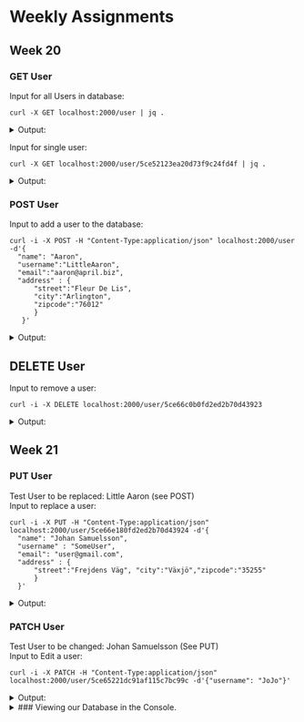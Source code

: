 # Weekly Assignments

## Week 20
### GET User
Input for all Users in database:
```
curl -X GET localhost:2000/user | jq .
```
<details>
  <summary> Output: </summary>
  <p>
    
```
[
  {
    "address": {
      "street": "Kulas Light",
      "city": "Gwenborough",
      "zipcode": "92998"
    },
    "_id": "5ce52123ea20d73f9c24fd4f",
    "name": "Leanne Graham",
    "username": "Bret",
    "email": "Sincere@april.biz",
    "__v": 0
  },
  {
    "address": {
      "street": "Victor Plains",
      "city": "Wisokyburgh",
      "zipcode": "90566"
    },
    "_id": "5ce521a2ea20d73f9c24fd50",
    "name": "Ervin Howell",
    "username": "Antonette",
    "email": "Shana@melissa.tv",
    "__v": 0
  },
  {
    "address": {
      "street": "Lebsack Ln.",
      "city": "Elvis South",
      "zipcode": "76920"
    },
    "_id": "5ce651a6dc91af115c7bc99b",
    "name": "Clementine Bauch",
    "username": "Samantha",
    "email": "Nathan@yenisa.net",
    "__v": 0
  },
  {
    "address": {
      "street": "Lebsack Ln."
    },
    "_id": "5ce65221dc91af115c7bc99c",
    "name": "Patrick Lebsack",
    "username": "Karianne",
    "email": "Julianne@kory.net",
    "__v": 0
  }
]
```
    
  </p></details>

Input for single user:

```
curl -X GET localhost:2000/user/5ce52123ea20d73f9c24fd4f | jq .
```

<details>
  <summary> Output: </summary>
  <p>
  
```
{
  "address": {
    "street": "Kulas Light",
    "city": "Gwenborough",
    "zipcode": "92998"
  },
  "_id": "5ce52123ea20d73f9c24fd4f",
  "name": "Leanne Graham",
  "username": "Bret",
  "email": "Sincere@april.biz",
  "__v": 0
}
```
  </p></details>
  
### POST User
Input to add a user to the database:
```
curl -i -X POST -H "Content-Type:application/json" localhost:2000/user -d'{
  "name": "Aaron", 
  "username":"LittleAaron", 
  "email":"aaron@april.biz", 
  "address" : {
      "street":"Fleur De Lis",
      "city":"Arlington",
      "zipcode":"76012"
      }
   }'
```   
<details>
  <summary> Output: </summary>
  <p>
   
```
TP/1.1 201 Created
X-Powered-By: Express
Content-Type: text/html; charset=utf-8
Content-Length: 30
ETag: W/"1e-YTx+dLO2dm61SruAw5IffrD4+8E"
Date: Thu, 23 May 2019 09:46:51 GMT
Connection: keep-alive

 -LittleAaron has been added.-
```

</p></details>

## DELETE User
Input to remove a user:
```
curl -i -X DELETE localhost:2000/user/5ce66c0b0fd2ed2b70d43923
```
<details>
  <summary> Output: </summary>
  <p>

```
TP/1.1 200 OK
X-Powered-By: Express
Content-Type: text/html; charset=utf-8
Content-Length: 32
ETag: W/"20-N0LX8yKQ/nqR4oZfDOSICcIq7To"
Date: Thu, 23 May 2019 09:51:29 GMT
Connection: keep-alive

 -LittleAaron has been deleted.-
```

  </p></details>

## Week 21
### PUT User
Test User to be replaced: Little Aaron (see POST)<br>
Input to replace a user:
```
curl -i -X PUT -H "Content-Type:application/json" localhost:2000/user/5ce66e180fd2ed2b70d43924 -d'{
  "name": "Johan Samuelsson", 
  "username" : "SomeUser", 
  "email": "user@gmail.com", 
  "address" : {
      "street":"Frejdens Väg", "city":"Växjö","zipcode":"35255"
      }
  }'
  ```
<details>
  <summary> Output: </summary>
  <p>


```
TP/1.1 200 OK
X-Powered-By: Express
Content-Type: text/html; charset=utf-8
Content-Length: 35
ETag: W/"23-4fITJAaO8+0zr7quCJsUYvgBtws"
Date: Thu, 23 May 2019 09:59:59 GMT
Connection: keep-alive

 -SomeUser has replaced this user.-

```

  </p></details>

### PATCH User
Test User to be changed: Johan Samuelsson (See PUT)<br>
Input to Edit a user:
```
curl -i -X PATCH -H "Content-Type:application/json" localhost:2000/user/5ce65221dc91af115c7bc99c -d'{"username": "JoJo"}'
```
<details>
  <summary> Output: </summary>
  <p>

```
TP/1.1 200 OK
X-Powered-By: Express
Content-Type: text/html; charset=utf-8
Content-Length: 25
ETag: W/"19-QrhlyPK966RH0U4rDY2T33CukS0"
Date: Thu, 23 May 2019 10:06:25 GMT
Connection: keep-alive

 -JoJo has been updated.-
```
</p></details>

<details>
  <summary>### Viewing our Database in the Console.</summary>
  <p>
    
Startup
Input: `mongo`
<details>
  <summary>Output:</summary>
  </p>
  
  ```
MongoDB shell version v4.0.9
connecting to: mongodb://127.0.0.1:27017/?gssapiServiceName=mongodb
Implicit session: session { "id" : UUID("a7716669-4aff-4f88-972f-141d11965e43") }
MongoDB server version: 4.0.9
```
  </p></details>
Display availible databases.<br>
Input: `show dbs`
<details>
  <summary>Output:</summary>
  </p>
  
  ```
admin   0.000GB
ass     0.000GB
config  0.000GB
local   0.000GB

```
  </p></details>
Switch to our database, ass.<br> 
Input:`use ass`
<details>
  <summary>Output:</summary>
  </p>
  
  ```
switched to db ass

```
  </p></details>
View users within database.
Input: `db.users.find()`
<details>
  <summary>Output:</summary>
  </p>
  
  ```
{ "_id" : ObjectId("5ce52123ea20d73f9c24fd4f"), "name" : "Leanne Graham", "username" : "Bret", "email" : "Sincere@april.biz", "address" : { "street" : "Kulas Light", "city" : "Gwenborough", "zipcode" : "92998" }, "__v" : 0 }
{ "_id" : ObjectId("5ce521a2ea20d73f9c24fd50"), "name" : "Ervin Howell", "username" : "Antonette", "email" : "Shana@melissa.tv", "address" : { "street" : "Victor Plains", "city" : "Wisokyburgh", "zipcode" : "90566" }, "__v" : 0 }
{ "_id" : ObjectId("5ce651a6dc91af115c7bc99b"), "name" : "Clementine Bauch", "username" : "Samantha", "email" : "Nathan@yenisa.net", "address" : { "street" : "Lebsack Ln.", "city" : "Elvis South", "zipcode" : "76920" }, "__v" : 0 }
{ "_id" : ObjectId("5ce65221dc91af115c7bc99c"), "name" : "Patrick Lebsack", "username" : "JoJo", "email" : "Julianne@kory.net", "address" : { "street" : "Lebsack Ln." }, "__v" : 0 }
{ "_id" : ObjectId("5ce66e180fd2ed2b70d43924"), "name" : "Johan Samuelsson", "username" : "SomeUser", "email" : "user@gmail.com", "address" : { "street" : "Frejdens Väg", "city" : "Växjö", "zipcode" : "35255" }, "__v" : 0 }

```

  </p></details>
  </p></details>
